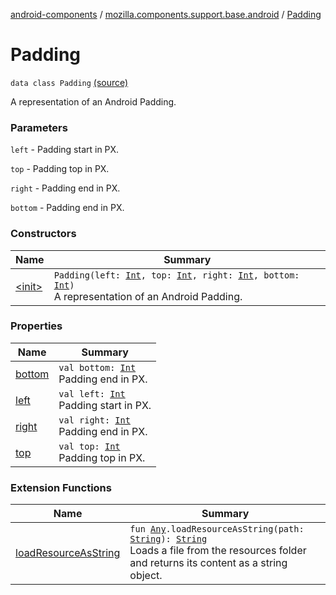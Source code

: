 [android-components](../../index.md) / [mozilla.components.support.base.android](../index.md) / [Padding](./index.md)

# Padding

`data class Padding` [(source)](https://github.com/mozilla-mobile/android-components/blob/master/components/support/base/src/main/java/mozilla/components/support/base/android/Padding.kt#L18)

A representation of an Android Padding.

### Parameters

`left` - Padding start in PX.

`top` - Padding top in PX.

`right` - Padding end in PX.

`bottom` - Padding end in PX.

### Constructors

| Name | Summary |
|---|---|
| [&lt;init&gt;](-init-.md) | `Padding(left: `[`Int`](https://kotlinlang.org/api/latest/jvm/stdlib/kotlin/-int/index.html)`, top: `[`Int`](https://kotlinlang.org/api/latest/jvm/stdlib/kotlin/-int/index.html)`, right: `[`Int`](https://kotlinlang.org/api/latest/jvm/stdlib/kotlin/-int/index.html)`, bottom: `[`Int`](https://kotlinlang.org/api/latest/jvm/stdlib/kotlin/-int/index.html)`)`<br>A representation of an Android Padding. |

### Properties

| Name | Summary |
|---|---|
| [bottom](bottom.md) | `val bottom: `[`Int`](https://kotlinlang.org/api/latest/jvm/stdlib/kotlin/-int/index.html)<br>Padding end in PX. |
| [left](left.md) | `val left: `[`Int`](https://kotlinlang.org/api/latest/jvm/stdlib/kotlin/-int/index.html)<br>Padding start in PX. |
| [right](right.md) | `val right: `[`Int`](https://kotlinlang.org/api/latest/jvm/stdlib/kotlin/-int/index.html)<br>Padding end in PX. |
| [top](top.md) | `val top: `[`Int`](https://kotlinlang.org/api/latest/jvm/stdlib/kotlin/-int/index.html)<br>Padding top in PX. |

### Extension Functions

| Name | Summary |
|---|---|
| [loadResourceAsString](../../mozilla.components.support.test.file/kotlin.-any/load-resource-as-string.md) | `fun `[`Any`](https://kotlinlang.org/api/latest/jvm/stdlib/kotlin/-any/index.html)`.loadResourceAsString(path: `[`String`](https://kotlinlang.org/api/latest/jvm/stdlib/kotlin/-string/index.html)`): `[`String`](https://kotlinlang.org/api/latest/jvm/stdlib/kotlin/-string/index.html)<br>Loads a file from the resources folder and returns its content as a string object. |
